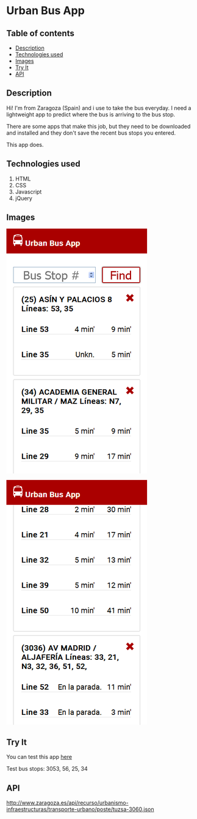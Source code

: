 Urban Bus App
====================

Table of contents
---------------------

+ [Description](#description)
+ [Technologies used](#technologies-used)
+ [Images](#images)
+ [Try It](#try-it)
+ [API](#api)


Description
---------------------

Hi! I'm from Zaragoza (Spain) and i use to take the bus everyday. I need a lightweight app to predict where the bus is arriving to the bus stop. 

There are some apps that make this job, but they need to be downloaded and installed and they don't save the recent bus stops you entered. 

This app does. 


Technologies used
---------------------

1. HTML
2. CSS
3. Javascript
4. jQuery


Images
---------------------

![alt text](images/cap1.png "Capture 1")

![alt text](images/cap2.png "Capture 2")


Try It
---------------------

You can test this app [here](https://miravete92.github.io/bus-app/)

Test bus stops: 3053, 56, 25, 34


API
---------------------

<http://www.zaragoza.es/api/recurso/urbanismo-infraestructuras/transporte-urbano/poste/tuzsa-3060.json>